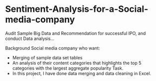 # Sentiment-Analysis-for-a-Social-media-company
Audit Sample Big Data and Recommendation for successful IPO, and conduct Data analysis...

Background
Social media company who want:

- Merging of sample data set tables
- An analysis of their content categories that highlights the top 5 categories with the largest aggregate popularity
Task.
- In this project, I have done data merging and data cleaning in Excel.
